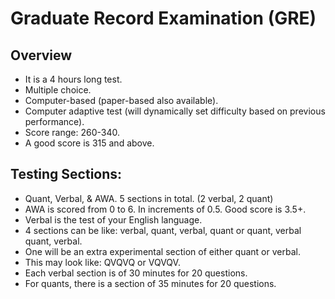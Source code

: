 # Graduate Record Examination (GRE)

## Overview
- It is a 4 hours long test.
- Multiple choice.
- Computer-based (paper-based also available).
- Computer adaptive test (will dynamically set difficulty based on previous performance).
- Score range: 260-340.
- A good score is 315 and above.


## Testing Sections:
- Quant, Verbal, & AWA. 5 sections in total. (2 verbal, 2 quant)
- AWA is scored from 0 to 6. In increments of 0.5. Good score is 3.5+.
- Verbal is the test of your English language.
- 4 sections can be like: verbal, quant, verbal, quant or quant, verbal quant, verbal.
- One will be an extra experimental section of either quant or verbal.
- This may look like: QVQVQ or VQVQV.
- Each verbal section is of 30 minutes for 20 questions.
- For quants, there is a section of 35 minutes for 20 questions.
